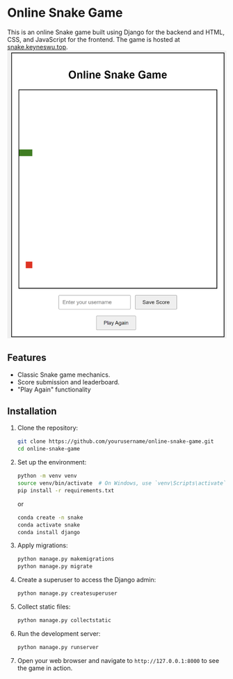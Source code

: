 # Online Snake Game

This is an online Snake game built using Django for the backend and HTML, CSS, and JavaScript for the frontend. The game is hosted at [snake.keyneswu.top](http://snake.keyneswu.top).
<img src="game/static/images/img.png">
## Features

- Classic Snake game mechanics.
- Score submission and leaderboard.
- "Play Again" functionality

## Installation
   
1. Clone the repository:

    ```bash
    git clone https://github.com/yourusername/online-snake-game.git
    cd online-snake-game
    ```

2. Set up the environment:

    ```bash
    python -m venv venv
    source venv/bin/activate  # On Windows, use `venv\Scripts\activate`
    pip install -r requirements.txt
    ```
   or 
   ```bash
   conda create -n snake
   conda activate snake
   conda install django
   ```
3. Apply migrations:

    ```bash
    python manage.py makemigrations
    python manage.py migrate
    ```

4. Create a superuser to access the Django admin:

    ```bash
    python manage.py createsuperuser
    ```

5. Collect static files:

    ```bash
    python manage.py collectstatic
    ```

6. Run the development server:

    ```bash
    python manage.py runserver
    ```

7. Open your web browser and navigate to `http://127.0.0.1:8000` to see the game in action.
